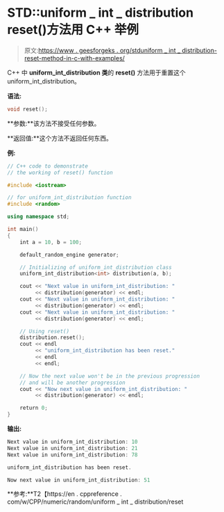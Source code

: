 # STD::uniform _ int _ distribution reset()方法用 C++ 举例

> 原文:[https://www . geesforgeks . org/stduniform _ int _ distribution-reset-method-in-c-with-examples/](https://www.geeksforgeeks.org/stduniform_int_distribution-reset-method-in-c-with-examples/)

C++ 中 **uniform_int_distribution 类**的 **reset()** 方法用于重置这个 uniform_int_distribution。

**语法:**

```cpp
void reset();

```

**参数:**该方法不接受任何参数。

**返回值:**这个方法不返回任何东西。

**例:**

```cpp
// C++ code to demonstrate
// the working of reset() function

#include <iostream>

// for uniform_int_distribution function
#include <random>

using namespace std;

int main()
{
    int a = 10, b = 100;

    default_random_engine generator;

    // Initializing of uniform_int_distribution class
    uniform_int_distribution<int> distribution(a, b);

    cout << "Next value in uniform_int_distribution: "
         << distribution(generator) << endl;
    cout << "Next value in uniform_int_distribution: "
         << distribution(generator) << endl;
    cout << "Next value in uniform_int_distribution: "
         << distribution(generator) << endl;

    // Using reset()
    distribution.reset();
    cout << endl
         << "uniform_int_distribution has been reset."
         << endl
         << endl;

    // Now the next value won't be in the previous progression
    // and will be another progression
    cout << "Now next value in uniform_int_distribution: "
         << distribution(generator) << endl;

    return 0;
}
```

**输出:**

```cpp
Next value in uniform_int_distribution: 10
Next value in uniform_int_distribution: 21
Next value in uniform_int_distribution: 78

uniform_int_distribution has been reset.

Now next value in uniform_int_distribution: 51

```

**参考:**T2【https://en . cppreference . com/w/CPP/numeric/random/uniform _ int _ distribution/reset